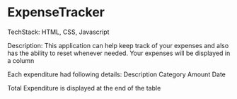 # ExpenseTracker

TechStack: HTML, CSS, Javascript

Description: This application can help keep track of your expenses and also has the ability to reset whenever needed.
Your expenses will be displayed in a column

Each expenditure had following details:
Description
Category
Amount
Date

Total Expenditure is displayed at the end of the table